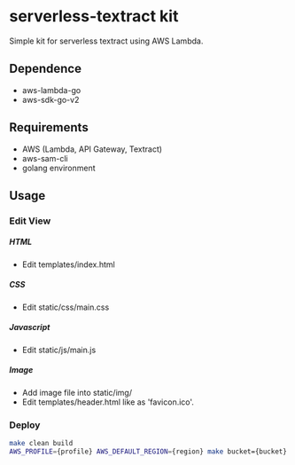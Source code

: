 # serverless-textract kit
Simple kit for serverless textract using AWS Lambda.


## Dependence
- aws-lambda-go
- aws-sdk-go-v2


## Requirements
- AWS (Lambda, API Gateway, Textract)
- aws-sam-cli
- golang environment


## Usage

### Edit View
##### HTML
- Edit templates/index.html

##### CSS
- Edit static/css/main.css

##### Javascript
- Edit static/js/main.js

##### Image
- Add image file into static/img/
- Edit templates/header.html like as 'favicon.ico'.

### Deploy
```bash
make clean build
AWS_PROFILE={profile} AWS_DEFAULT_REGION={region} make bucket={bucket} stack={stack name} deploy
```
